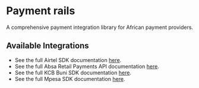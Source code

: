 # Payment rails

A comprehensive payment integration library for African payment providers.

## Available Integrations


- See the full Airtel SDK documentation [here](airtel/README.md).
- See the full Absa Retail Payments API documentation [here](absa/README.md).
- See the full KCB Buni SDK documentation [here](kcb/README.md).
- See the full Mpesa SDK documentation [here](mpesa/README.md).